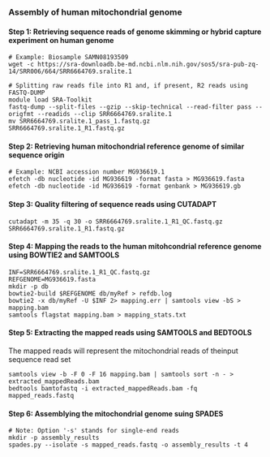 ### Assembly of human mitochondrial genome

#### Step 1: Retrieving sequence reads of genome skimming or hybrid capture experiment on human genome
```
# Example: Biosample SAMN08193509
wget -c https://sra-downloadb.be-md.ncbi.nlm.nih.gov/sos5/sra-pub-zq-14/SRR006/664/SRR6664769.sralite.1

# Splitting raw reads file into R1 and, if present, R2 reads using FASTQ-DUMP
module load SRA-Toolkit
fastq-dump --split-files --gzip --skip-technical --read-filter pass --origfmt --readids --clip SRR6664769.sralite.1
mv SRR6664769.sralite.1_pass_1.fastq.gz SRR6664769.sralite.1_R1.fastq.gz
```

#### Step 2: Retrieving human mitochondrial reference genome of similar sequence origin
```
# Example: NCBI accession number MG936619.1
efetch -db nucleotide -id MG936619 -format fasta > MG936619.fasta
efetch -db nucleotide -id MG936619 -format genbank > MG936619.gb
```

#### Step 3: Quality filtering of sequence reads using CUTADAPT
```
cutadapt -m 35 -q 30 -o SRR6664769.sralite.1_R1_QC.fastq.gz SRR6664769.sralite.1_R1.fastq.gz
```

#### Step 4: Mapping the reads to the human mitohcondrial reference genome using BOWTIE2 and SAMTOOLS
```
INF=SRR6664769.sralite.1_R1_QC.fastq.gz
REFGENOME=MG936619.fasta
mkdir -p db 
bowtie2-build $REFGENOME db/myRef > refdb.log 
bowtie2 -x db/myRef -U $INF 2> mapping.err | samtools view -bS > mapping.bam
samtools flagstat mapping.bam > mapping_stats.txt
```

#### Step 5: Extracting the mapped reads using SAMTOOLS and BEDTOOLS
The mapped reads will represent the mitochondrial reads of theinput sequence read set
```
samtools view -b -F 0 -F 16 mapping.bam | samtools sort -n - > extracted_mappedReads.bam  
bedtools bamtofastq -i extracted_mappedReads.bam -fq mapped_reads.fastq
```

#### Step 6: Assemblying the mitochondrial genome suing SPADES
```
# Note: Option '-s' stands for single-end reads
mkdir -p assembly_results
spades.py --isolate -s mapped_reads.fastq -o assembly_results -t 4
```
